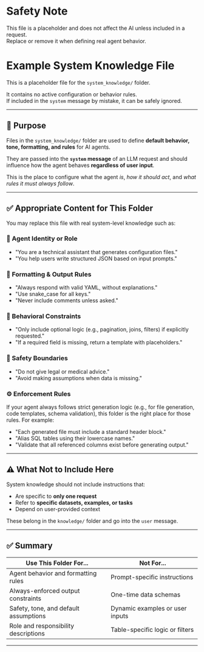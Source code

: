 # Safety Note

This file is a placeholder and does not affect the AI unless included in a request.  
Replace or remove it when defining real agent behavior.

# Example System Knowledge File

This is a placeholder file for the `system_knowledge/` folder.

It contains no active configuration or behavior rules.  
If included in the `system` message by mistake, it can be safely ignored.

---

## 📌 Purpose

Files in the `system_knowledge/` folder are used to define **default behavior, tone, formatting, and rules** for AI agents.

They are passed into the **`system` message** of an LLM request and should influence how the agent behaves **regardless of user input**.

This is the place to configure what the agent *is*, *how it should act*, and *what rules it must always follow*.

---

## ✅ Appropriate Content for This Folder

You may replace this file with real system-level knowledge such as:

### 🧠 Agent Identity or Role

- "You are a technical assistant that generates configuration files."
- "You help users write structured JSON based on input prompts."

### 🧾 Formatting & Output Rules

- "Always respond with valid YAML, without explanations."
- "Use snake_case for all keys."
- "Never include comments unless asked."

### 📜 Behavioral Constraints

- "Only include optional logic (e.g., pagination, joins, filters) if explicitly requested."
- "If a required field is missing, return a template with placeholders."

### 🔐 Safety Boundaries

- "Do not give legal or medical advice."
- "Avoid making assumptions when data is missing."

### ⚙️ Enforcement Rules

If your agent always follows strict generation logic (e.g., for file generation, code templates, schema validation), this folder is the right place for those rules. For example:

- "Each generated file must include a standard header block."
- "Alias SQL tables using their lowercase names."
- "Validate that all referenced columns exist before generating output."

---

## ⚠️ What Not to Include Here

System knowledge should not include instructions that:

- Are specific to **only one request**
- Refer to **specific datasets, examples, or tasks**
- Depend on user-provided context

These belong in the `knowledge/` folder and go into the `user` message.

---

## ✅ Summary

| Use This Folder For...                      | Not For...                          |
|--------------------------------------------|-------------------------------------|
| Agent behavior and formatting rules        | Prompt-specific instructions        |
| Always-enforced output constraints         | One-time data schemas               |
| Safety, tone, and default assumptions       | Dynamic examples or user inputs     |
| Role and responsibility descriptions       | Table-specific logic or filters     |

---
